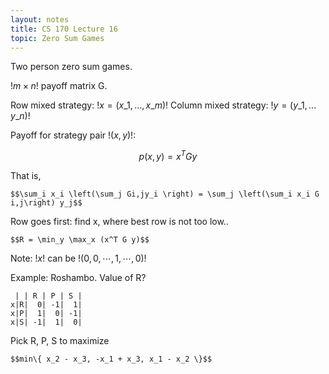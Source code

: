 ```yaml
---
layout: notes
title: CS 170 Lecture 16
topic: Zero Sum Games
---
```


Two person zero sum games.

$!m \times n!$ payoff matrix G.

Row mixed strategy: $!x = (x\_1, \dots, x\_m)!$
Column mixed strategy: $!y = (y\_1, \dots y\_n)!$

Payoff for strategy pair $!(x, y)!$:

$$p(x,y) = x^TGy$$

That is,

    $$\sum_i x_i \left(\sum_j Gi,jy_i \right) = \sum_j \left(\sum_i x_i G i,j\right) y_j$$

Row goes first:
find x, where best row is not too low..

    $$R = \min_y \max_x (x^T G y)$$

Note: $!x!$ can be $!(0,0,\cdots,1,\cdots,0)!$

Example: Roshambo. Value of R?

     | | R | P | S |
    x|R|  0| -1|  1|
    x|P|  1|  0| -1|
    x|S| -1|  1|  0|

Pick R, P, S to maximize

    $$min\{ x_2 - x_3, -x_1 + x_3, x_1 - x_2 \}$$
